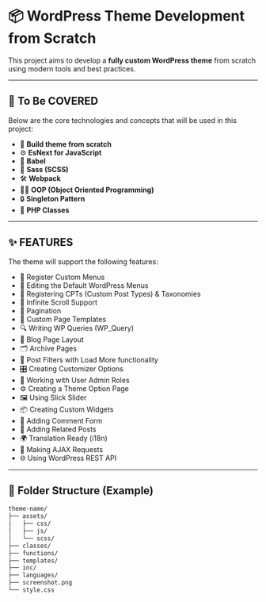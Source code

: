 # 📦 WordPress Theme Development from Scratch

This project aims to develop a **fully custom WordPress theme** from scratch using modern tools and best practices.

---

## 🚧 To Be COVERED

Below are the core technologies and concepts that will be used in this project:

- 🧱 **Build theme from scratch**
- ⚙️ **EsNext for JavaScript**
- 🔄 **Babel**
- 🎨 **Sass (SCSS)**
- 🛠️ **Webpack**
- 🧑‍💻 **OOP (Object Oriented Programming)**
- 🔒 **Singleton Pattern**
- 🐘 **PHP Classes**

---

## ✨ FEATURES

The theme will support the following features:

- 📁 Register Custom Menus  
- 📝 Editing the Default WordPress Menus  
- 🧩 Registering CPTs (Custom Post Types) & Taxonomies  
- 🔁 Infinite Scroll Support  
- 🔢 Pagination  
- 📄 Custom Page Templates  
- 🔍 Writing WP Queries (WP_Query)  
- 📰 Blog Page Layout  
- 🗂️ Archive Pages  
- 🧹 Post Filters with Load More functionality  
- 🎛️ Creating Customizer Options  
- 👮 Working with User Admin Roles  
- ⚙️ Creating a Theme Option Page  
- 🖼️ Using Slick Slider  
- 📦 Creating Custom Widgets  
- 💬 Adding Comment Form  
- 📌 Adding Related Posts  
- 🌍 Translation Ready (i18n)  
- 🔄 Making AJAX Requests  
- 🌐 Using WordPress REST API  

---

## 📂 Folder Structure (Example)

```bash
theme-name/
├── assets/
│   ├── css/
│   ├── js/
│   └── scss/
├── classes/
├── functions/
├── templates/
├── inc/
├── languages/
├── screenshot.png
└── style.css
